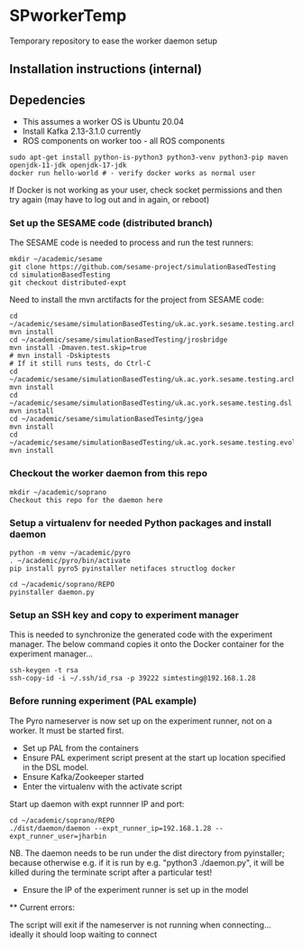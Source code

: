 # SPworkerTemp
Temporary repository to ease the worker daemon setup

## Installation instructions (internal)

## Depedencies

* This assumes a worker OS is Ubuntu 20.04
* Install Kafka 2.13-3.1.0 currently
* ROS components on worker too - all ROS components

```
sudo apt-get install python-is-python3 python3-venv python3-pip maven openjdk-11-jdk openjdk-17-jdk
docker run hello-world # - verify docker works as normal user

```

If Docker is not working as your user, check socket permissions and then try again
(may have to log out and in again, or reboot)

### Set up the SESAME code (distributed branch)

The SESAME code is needed to process and run the test runners:

```
mkdir ~/academic/sesame
git clone https://github.com/sesame-project/simulationBasedTesting
cd simulationBasedTesting
git checkout distributed-expt
```

Need to install the mvn arctifacts for the project from SESAME code:

```
cd ~/academic/sesame/simulationBasedTesting/uk.ac.york.sesame.testing.architecture
mvn install
cd ~/academic/sesame/simulationBasedTesting/jrosbridge
mvn install -Dmaven.test.skip=true
# mvn install -Dskiptests
# If it still runs tests, do Ctrl-C
cd ~/academic/sesame/simulationBasedTesting/uk.ac.york.sesame.testing.architecture.ros
mvn install
cd ~/academic/sesame/simulationBasedTesting/uk.ac.york.sesame.testing.dsl
mvn install
cd ~/academic/sesame/simulationBasedTesintg/jgea
mvn install
cd ~/academic/sesame/simulationBasedTesting/uk.ac.york.sesame.testing.evolutionary
mvn install
```

### Checkout the worker daemon from this repo

```
mkdir ~/academic/soprano
Checkout this repo for the daemon here
```

### Setup a virtualenv for needed Python packages and install daemon

```
python -m venv ~/academic/pyro
. ~/academic/pyro/bin/activate
pip install pyro5 pyinstaller netifaces structlog docker

cd ~/academic/soprano/REPO
pyinstaller daemon.py
```

### Setup an SSH key and copy to experiment manager
This is needed to synchronize the generated code with the experiment manager.
The below command copies it onto the Docker container for the experiment manager...
```
ssh-keygen -t rsa
ssh-copy-id -i ~/.ssh/id_rsa -p 39222 simtesting@192.168.1.28
```

### Before running experiment (PAL example)
The Pyro nameserver is now set up on the experiment runner, not on a worker.
It must be started first.

* Set up PAL from the containers
* Ensure PAL experiment script present at the start up location specified in the DSL model.
* Ensure Kafka/Zookeeper started
* Enter the virtualenv with the activate script

Start up daemon with expt runnner IP and port:
```
cd ~/academic/soprano/REPO
./dist/daemon/daemon --expt_runner_ip=192.168.1.28 --expt_runner_user=jharbin
```

NB. The daemon needs to be run under the dist directory from
pyinstaller; because otherwise e.g. if it is run by e.g. "python3 ./daemon.py", it will be
killed during the terminate script after a particular test!

* Ensure the IP of the experiment runner is set up in the model

** Current errors:

The script will exit if the nameserver is not running when connecting... ideally it should
loop waiting to connect